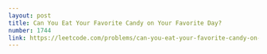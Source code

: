 ```yaml
---
layout: post
title: Can You Eat Your Favorite Candy on Your Favorite Day?
number: 1744
link: https://leetcode.com/problems/can-you-eat-your-favorite-candy-on-your-favorite-day
---
```

